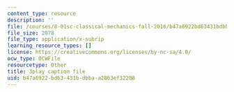 ```yaml
---
content_type: resource
description: ''
file: /courses/8-01sc-classical-mechanics-fall-2016/b47a6922bd63431bdbbaa2863ef32208_esHLwySu4XU.srt
file_size: 2078
file_type: application/x-subrip
learning_resource_types: []
license: https://creativecommons.org/licenses/by-nc-sa/4.0/
ocw_type: OCWFile
resourcetype: Other
title: 3play caption file
uid: b47a6922-bd63-431b-dbba-a2863ef32208
---
```

